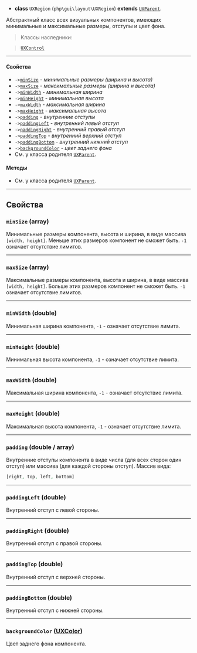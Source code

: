 - **class** `UXRegion` (`php\gui\layout\UXRegion`) **extends** [`UXParent`](UXParent).

Абстрактный класс всех визуальных компонентов, имеющих минимальные и максимальные размеры, отступы и цвет фона.

> Классы наследники:

> [`UXControl`](UXControl)

---

#### Свойства
- `->`[`minSize`](#minsize-array) - _минимальные размеры (ширина и высота)_
- `->`[`maxSize`](#maxsize-array) - _максимальные размеры (ширина и высота)_
- `->`[`minWidth`](#minwidth-double) - _минимальная ширина_
- `->`[`minHeight`](#minheight-double) - _минимальная высота_
- `->`[`maxWidth`](#maxwidth-double) - _максимальная ширина_
- `->`[`maxHeight`](#maxheight-double) - _максимальная высота_
- `->`[`padding`](#padding-double--array) - _внутренние отступы_
- `->`[`paddingLeft`](#paddingleft-double) - _внутренний левый отступ_
- `->`[`paddingRight`](#paddingright-double) - _внутренний правый отступ_
- `->`[`paddingTop`](#paddingtop-double) - _внутренний верхний отступ_
- `->`[`paddingBottom`](#paddingbottom-double) - _внутренний нижний отступ_
- `->`[`backgroundColor`](#backgroundcolor-uxcolor) - _цвет заднего фона_
- См. у класса родителя [`UXParent`](UXParent).

#### Методы
- См. у класса родителя [`UXParent`](UXParent).

---

## Свойства

### `minSize` (array)
Минимальные размеры компонента, высота и ширина, в виде массива `[width, height]`. Меньше этих размеров компонент не сможет быть. `-1` означает отсутствие лимитов.

---

### `maxSize` (array)
Максимальные размеры компонента, высота и ширина, в виде массива `[width, height]`. Больше этих размеров компонент не сможет быть. `-1` означает отсутствие лимитов.

---

### `minWidth` (double)
Минимальная ширина компонента, `-1` - означает отсутствие лимита.

---

### `minHeight` (double)
Минимальная высота компонента, `-1` - означает отсутствие лимита.

---

### `maxWidth` (double)
Максимальная ширина компонента, `-1` - означает отсутствие лимита.

---

### `maxHeight` (double)
Максимальная высота компонента, `-1` - означает отсутствие лимита.

---

### `padding` (double / array)
Внутренние отступы компонента в виде числа (для всех сторон один отступ) или массива (для каждой стороны отступ). Массив вида:
```php
[right, top, left, bottom]
```

---

### `paddingLeft` (double)
Внутренний отступ с левой стороны.

---

### `paddingRight` (double)
Внутренний отступ с правой стороны.

---

### `paddingTop` (double)
Внутренний отступ с верхней стороны.

---

### `paddingBottom` (double)
Внутренний отступ с нижней стороны.

---

### `backgroundColor` ([UXColor](UXColor))
Цвет заднего фона компонента.